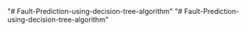 "# Fault-Prediction-using-decision-tree-algorithm" 
"# Fault-Prediction-using-decision-tree-algorithm" 
